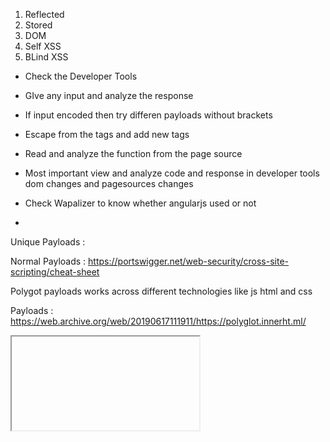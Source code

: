 1. Reflected 
2. Stored 
3. DOM
4. Self XSS
5. BLind XSS

- Check the Developer Tools 
- GIve any input and analyze the response
- If input encoded then try differen payloads without brackets
- Escape from the tags and add new tags
- Read and analyze the function from the page source
- Most important view and analyze code and response in developer tools dom changes and pagesources changes
- Check Wapalizer to know whether angularjs used or not



- 



Unique Payloads : 

Normal Payloads : <https://portswigger.net/web-security/cross-site-scripting/cheat-sheet>

Polygot payloads works across different technologies like js html and css

Payloads  :   <https://web.archive.org/web/20190617111911/https://polyglot.innerht.ml/>

<iframe src="data:text/html;base64,PHNjcmlwdD5hbGVydCgnWFNTIGJ5IFZpY2tpZScpPC9zY3JpcHQ+"></iframe>




